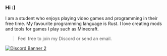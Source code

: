 ### Hi :)

I am a student who enjoys playing video games and programming in their free time. My favourite programming language is Rust. I love creating mods and tools for games I play such as Minecraft.

> Feel free to join my Discord or send an email.

[![Discord Banner 2](https://discordapp.com/api/guilds/1051165269709557813/widget.png?style=banner2)](https://discord.gg/x6NG5qDRMZ)
